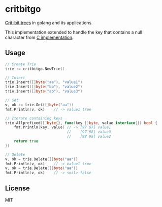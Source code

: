 critbitgo
=========

[Crit-bit trees](http://cr.yp.to/critbit.html) in golang and its applications.

This implementation extended to handle the key that contains a null character from [C implementation](https://github.com/agl/critbit).

Usage
--------

```go
// Create Trie
trie := critbitgo.NewTrie()

// Insert
trie.Insert([]byte("aa"), "value1")
trie.Insert([]byte("bb"), "value2")
trie.Insert([]byte("ab"), "value3")

// Get
v, ok := trie.Get([]byte("aa"))
fmt.Println(v, ok)    // -> value1 true

// Iterate containing keys
trie.Allprefixed([]byte{}, func(key []byte, value interface{}) bool {
    fmt.Println(key, value) // -> [97 97] value1
                            //    [97 98] value3
                            //    [98 98] value2
    return true
})

// Delete
v, ok = trie.Delete([]byte("aa"))
fmt.Println(v, ok)    // -> value1 true
v, ok = trie.Delete([]byte("aa"))
fmt.Println(v, ok)    // -> <nil> false
```

License
-------

MIT
